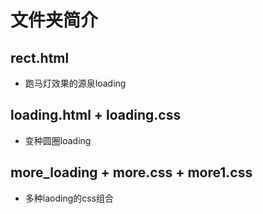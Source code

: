 # 文件夹简介


## rect.html
  + 跑马灯效果的源泉loading

## loading.html + loading.css
  + 变种圆圈loading

## more_loading + more.css + more1.css
  + 多种laoding的css组合